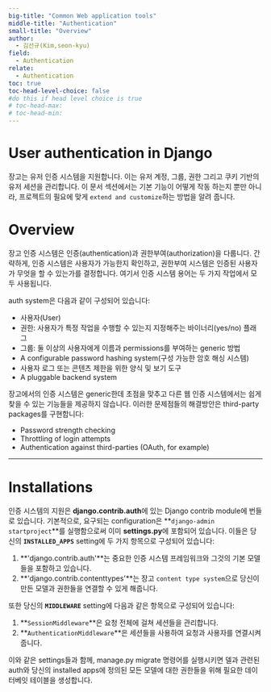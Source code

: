 ```yaml
---
big-title: "Common Web application tools"
middle-title: "Authentication"
small-title: "Overview"
author: 
  - 김선규(Kim,seon-kyu)
field:
  - Authentication
relate:
  - Authentication
toc: true
toc-head-level-choice: false
#do this if head level choice is true
# toc-head-max:
# toc-head-min:
---
```


# User authentication in Django

장고는 유저 인증 시스템을 지원합니다. 이는 유저 계정, 그룹, 권한 그리고 쿠키 기반의 유저 세션을 관리합니다. 이 문서 섹션에서는 기본 기능이 어떻게 작동 하는지 뿐만 아니라, 프로젝트의 필요에 맞게 `extend and customize`하는 방법을 알려 줍니다.

# Overview

장고 인증 시스템은 인증(authentication)과 권한부여(authorization)을 다룹니다. 간략하게, 인증 시스템은 사용자가 가능한지 확인하고, 권한부여 시스템은 인증된 사용자가 무엇을 할 수 있는가를 결정합니다. 여기서 인증 시스템 용어는 두 가지 작업에서 모두 사용됩니다.

auth system은 다음과 같이 구성되어 있습니다:

- 사용자(User)
- 권한: 사용자가 특정 작업을 수행할 수 있는지 지정해주는  바이너리(yes/no) 플래그
- 그룹: 둘 이상의 사용자에게 이름과 permissions를 부여하는 generic 방법
- A configurable password hashing system(구성 가능한 암호 해싱 시스템)
- 사용자 로그 또는 콘텐츠 제한을 위한 양식 및 보기 도구
- A pluggable backend system

장고에서의 인증 시스템은 generic한데 초점을 맞추고 다른 웹 인증 시스템에서는 쉽게 찾을 수 있는 기능들을 제공하지 않습니다. 이러한 문제점들의 해결방안은 third-party packages를 구현합니다:

- Password strength checking
- Throttling of login attempts
- Authentication against third-parties (OAuth, for example)

---

# Installations

인증 시스템의 지원은 **django.contrib.auth**에 있는 Django contrib module에 번들로 있습니다. 기본적으로, 요구되는 configuration은 **`django-admin startproject`**를 실행함으로써 이미 **settings.py**에 포함되어 있습니다. 이들은 당신의 **`INSTALLED_APPS`** setting에 두 가지 항목으로 구성되어 있습니다:

1. **'django.contrib.auth'**는 중요한 인증 시스템 프레임워크와 그것의 기본 모델들을 포함하고 있습니다.
2. **'django.contrib.contenttypes'**는 장고 `content type system`으로  당신이 만든 모델과 권한들을 연결할 수 있게 해줍니다.

또한 당신의 **`MIDDLEWARE`** setting에 다음과 같은 항목으로 구성되어 있습니다:

1. **`SessionMiddleware`**은 요청 전체에 걸쳐 세션들을 관리합니다.
2. **`AuthenticationMiddleware`**은 세션들을 사용하여 요청과 사용자를 연결시켜 줍니다.

이와 같은 settings들과 함께, manage.py migrate 명령어를 실행시키면 델과 관련된 auth와 당신의 installed apps에 정의된 모든 모델에 대한 권한들을 위해 필요한 데이터베잇 테이블을 생성합니다.